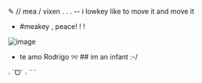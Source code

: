 ✎ // mea / vixen . . .
-- i lowkey like to move it and move it
- #meakey , peace! ! !



![image](https://github.com/user-attachments/assets/b14440a6-a802-4c0e-90dc-fc2045f4b546)


- te amo Rodrigo ୨୧ ## im an infant :-/

𝇋 ˊᗜˋ 𝇌 ¨¨

